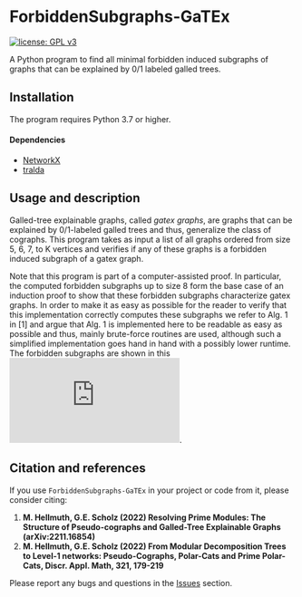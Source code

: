 # ForbiddenSubgraphs-GaTEx

[![license: GPL v3](https://img.shields.io/badge/License-GPLv3-blue.svg)](https://www.gnu.org/licenses/gpl-3.0)

A Python program to find all minimal forbidden induced subgraphs of graphs that can be explained by 0/1 labeled galled trees.

## Installation

The program requires Python 3.7 or higher.

#### Dependencies

* [NetworkX](https://networkx.github.io/)
* [tralda](https://github.com/david-schaller/tralda)

## Usage and description

Galled-tree explainable graphs, called <em>gatex graphs</em>, are graphs that can be explained by 0/1-labeled galled trees and thus, generalize the class of cographs. This program takes as input a list of all graphs ordered from size 5, 6, 7, to K vertices and verifies if any of these graphs is a forbidden induced subgraph of a gatex graph. 

Note that this program is part of a computer-assisted proof. In particular, the computed forbidden subgraphs up to size 8 form the base case of an induction proof to show that these forbidden subgraphs characterize gatex graphs. In order to make it as easy as possible for the reader to verify that this implementation correctly computes these subgraphs we refer to Alg. 1 in [1] and argue that Alg. 1 is implemented here to be readable as easy as possible and thus, mainly brute-force routines are used, although such a simplified implementation goes hand in hand with a possibly lower runtime. The  forbidden subgraphs are shown  in this ![figure](https://github.com/marc-hellmuth/ForbiddenSubgraphs-GaTEx/blob/main/ForbGT_new.pdf?raw=true).

## Citation and references

If you use `ForbiddenSubgraphs-GaTEx` in your project or code from it, please consider citing:

<ol>
	<li> <strong>M. Hellmuth, G.E. Scholz (2022) Resolving Prime Modules: The Structure of Pseudo-cographs and Galled-Tree Explainable Graphs (arXiv:2211.16854)</strong>
	<li> <strong>M. Hellmuth, G.E. Scholz (2022) From Modular Decomposition Trees to Level-1 networks: Pseudo-Cographs, Polar-Cats and Prime Polar-Cats, 		Discr. Appl. Math, 321, 179-219 </strong>
</ol>

Please report any bugs and questions in the [Issues](https://github.com/marc-hellmuth/ForbiddenSubgraphs-GaTEx/issues) section.


		

